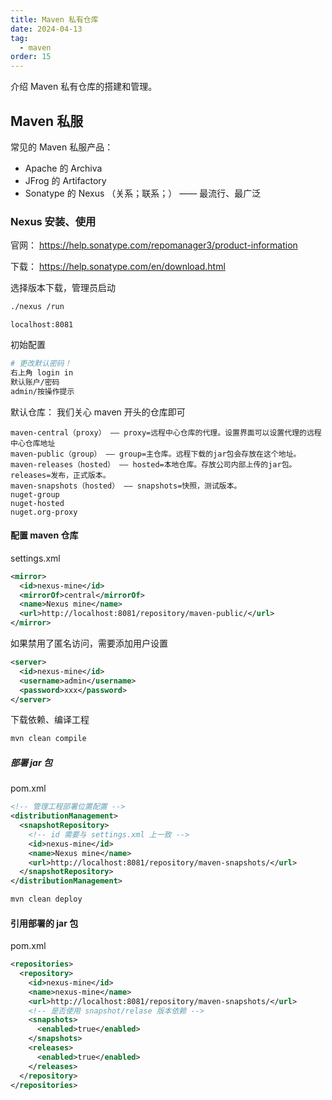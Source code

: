 ```yaml
---
title: Maven 私有仓库
date: 2024-04-13
tag:
  - maven
order: 15
---
```


介绍 Maven 私有仓库的搭建和管理。

<!-- more -->

## Maven 私服

常见的 Maven 私服产品：

- Apache 的 Archiva
- JFrog 的 Artifactory
- Sonatype 的 Nexus （关系；联系；） —— 最流行、最广泛

### Nexus 安装、使用

官网： <https://help.sonatype.com/repomanager3/product-information>

下载： <https://help.sonatype.com/en/download.html>

选择版本下载，管理员启动

```bash
./nexus /run
```

`localhost:8081`

初始配置

```bash
# 更改默认密码！
右上角 login in
默认账户/密码
admin/按操作提示
```

默认仓库： 我们关心 maven 开头的仓库即可

```
maven-central（proxy） —— proxy=远程中心仓库的代理。设置界面可以设置代理的远程中心仓库地址
maven-public（group） —— group=主仓库。远程下载的jar包会存放在这个地址。
maven-releases（hosted） —— hosted=本地仓库。存放公司内部上传的jar包。releases=发布，正式版本。
maven-snapshots（hosted） —— snapshots=快照，测试版本。
nuget-group
nuget-hosted
nuget.org-proxy
```

#### 配置 maven 仓库

settings.xml

```xml
<mirror>
  <id>nexus-mine</id>
  <mirrorOf>central</mirrorOf>
  <name>Nexus mine</name>
  <url>http://localhost:8081/repository/maven-public/</url>
</mirror>
```

如果禁用了匿名访问，需要添加用户设置

```xml
<server>
  <id>nexus-mine</id>
  <username>admin</username>
  <password>xxx</password>
</server>
```

下载依赖、编译工程

```bash
mvn clean compile
```

##### 部署 jar 包

pom.xml

```xml
<!-- 管理工程部署位置配置 -->
<distributionManagement>
  <snapshotRepository>
    <!-- id 需要与 settings.xml 上一致 -->
    <id>nexus-mine</id>
    <name>Nexus mine</name>
    <url>http://localhost:8081/repository/maven-snapshots/</url>
  </snapshotRepository>
</distributionManagement>
```

```bash
mvn clean deploy
```

#### 引用部署的 jar 包

pom.xml

```xml
<repositories>
  <repository>
    <id>nexus-mine</id>
    <name>nexus-mine</name>
    <url>http://localhost:8081/repository/maven-snapshots/</url>
    <!-- 是否使用 snapshot/relase 版本依赖 -->
    <snapshots>
      <enabled>true</enabled>
    </snapshots>
    <releases>
      <enabled>true</enabled>
    </releases>
  </repository>
</repositories>
```
